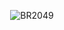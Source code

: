 <p align="center">
  <img src="https://github.com/user-attachments/assets/57dd4991-998b-4131-bc26-3c3a97983c70" alt="BR2049" />
</p>
